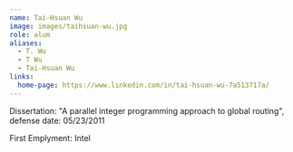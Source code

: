 ```yaml
---
name: Tai-Hsuan Wu
image: images/taihsuan-wu.jpg
role: alum
aliases:
  - T. Wu
  - T Wu
  - Tai-Hsuan Wu
links:
  home-page: https://www.linkedin.com/in/tai-hsuan-wu-7a513717a/
---
```


Dissertation: "A parallel integer programming approach to global routing", defense date: 05/23/2011

First Emplyment: Intel
